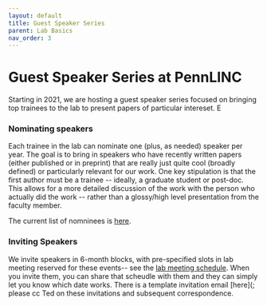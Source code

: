 ```yaml
---
layout: default
title: Guest Speaker Series
parent: Lab Basics
nav_order: 3
---
```



# Guest Speaker Series at PennLINC

Starting in 2021, we are hosting a guest speaker series focused on bringing top trainees to the lab to present papers of particular intereset.  E

### Nominating speakers

Each trainee in the lab can nominate one (plus, as needed) speaker per year.  The goal is to bring in speakers who have recently written papers (either published or in preprint) that are really just quite cool (broadly defined) or particularly relevant for our work. One key stipulation is that the first author must be a trainee -- ideally, a graduate student or post-doc.  This allows for a more detailed discussion of the work with the person who actually did the work -- rather than a glossy/high level presentation from the faculty member.  

The current list of nomninees is [here](https://docs.google.com/document/d/1_SV1gbDwJYHJCJ_-EoveFgBp1Mo2pY-euynKOE3NCSQ).  

### Inviting Speakers

We invite speakers in 6-month blocks, with pre-specified slots in lab meeting reserved for these events-- see the [lab meeting schedule](https://docs.google.com/spreadsheets/d/1BDtJWv49Z7BVIKIHcFms4NalxAnssX8Psl-PvlW6ZPM/edit#gid=351715321). When you invite them, you can share that scheudle with them and they can simply let you know which date works.  There is a template invitation email [here](; please cc Ted on these invitations and subsequent correspondence. 


